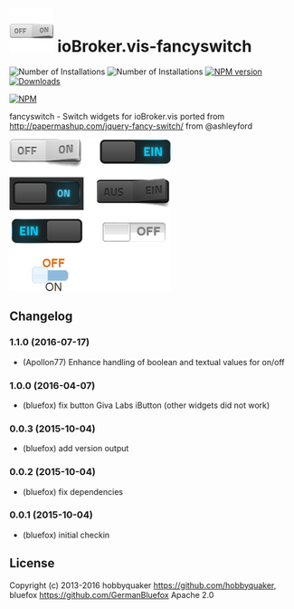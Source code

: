 ![Logo](admin/fancyswitch.png)
ioBroker.vis-fancyswitch
============
![Number of Installations](http://iobroker.live/badges/vis-fancyswitch-installed.svg) ![Number of Installations](http://iobroker.live/badges/vis-fancyswitch-stable.svg) [![NPM version](http://img.shields.io/npm/v/iobroker.vis-fancyswitch.svg)](https://www.npmjs.com/package/iobroker.vis-fancyswitch)
[![Downloads](https://img.shields.io/npm/dm/iobroker.vis-fancyswitch.svg)](https://www.npmjs.com/package/iobroker.vis-fancyswitch)

[![NPM](https://nodei.co/npm/iobroker.vis-fancyswitch.png?downloads=true)](https://nodei.co/npm/iobroker.vis-fancyswitch/)

fancyswitch - Switch widgets for ioBroker.vis ported from http://papermashup.com/jquery-fancy-switch/ from @ashleyford

![Example](img/widgets.png)

## Changelog

### 1.1.0 (2016-07-17)
- (Apollon77) Enhance handling of boolean and textual values for on/off

### 1.0.0 (2016-04-07)
- (bluefox) fix button Giva Labs iButton (other widgets did not work)

### 0.0.3 (2015-10-04)
- (bluefox) add version output

### 0.0.2 (2015-10-04)
- (bluefox) fix dependencies

### 0.0.1 (2015-10-04)
- (bluefox) initial checkin

## License
 Copyright (c) 2013-2016 hobbyquaker https://github.com/hobbyquaker, bluefox https://github.com/GermanBluefox
 Apache 2.0
